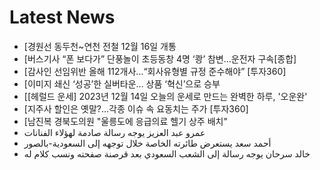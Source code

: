 # Latest News
-  [경원선 동두천~연천 전철 12월 16일 개통
-  [버스기사 “폰 보다가” 단풍놀이 초등동창 4명 ‘쾅’ 참변…운전자 구속[종합]
-  [감사인 선임위반 올해 112개사…“회사유형별 규정 준수해야” [투자360]
-  [이미지 쇄신 ‘성공’한 실버타운… 상품 ‘혁신’으로 승부
-  [[헤럴드 운세] 2023년 12월 14일 오늘의 운세로 만드는 완벽한 하루, '오운완'
-  [지주사 할인은 옛말?…각종 이슈 속 요동치는 주가 [투자360]
-  [남진복 경북도의원 "울릉도에 응급의료 헬기 상주 배치"
-  عمرو عبد العزيز يوجه رسالة صادمة لهؤلاء الفنانات
-  أحمد سعد يستعرض طائرته الخاصة خلال توجهه إلى السعودية-بالصور
-  خالد سرحان يوجه رسالة إلى الشعب السعودي بعد قرصنة صفحته ونسب كلام له
